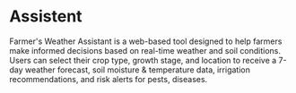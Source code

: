 # Assistent
Farmer's Weather Assistant is a web-based tool designed to help farmers make informed decisions based on real-time weather and soil conditions. Users can select their crop type, growth stage, and location to receive a 7-day weather forecast, soil moisture &amp; temperature data, irrigation recommendations, and risk alerts for pests, diseases.
